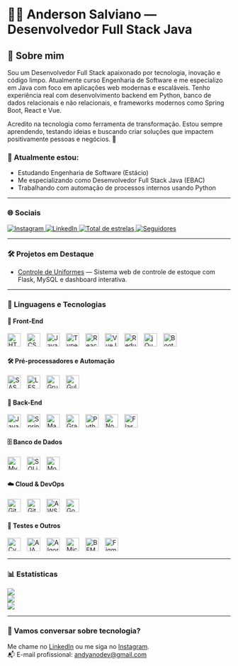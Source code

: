 # 👨‍💻 Anderson Salviano — Desenvolvedor Full Stack Java

## 👋 Sobre mim

Sou um Desenvolvedor Full Stack apaixonado por tecnologia, inovação e código limpo. Atualmente curso Engenharia de Software e me especializo em Java com foco em aplicações web modernas e escaláveis. Tenho experiência real com desenvolvimento backend em Python, banco de dados relacionais e não relacionais, e frameworks modernos como Spring Boot, React e Vue.

Acredito na tecnologia como ferramenta de transformação. Estou sempre aprendendo, testando ideias e buscando criar soluções que impactem positivamente pessoas e negócios. 🚀

### 🎯 Atualmente estou:
- Estudando Engenharia de Software (Estácio)
- Me especializando como Desenvolvedor Full Stack Java (EBAC)
- Trabalhando com automação de processos internos usando Python

---

### 🌐 Sociais
<p align="left">
    <a href="https://www.instagram.com/salvianoandy" target="_blank">
        <img 
            alt="Instagram" 
            title="Me siga no Instagram" 
            src="https://img.shields.io/badge/Instagram-E4405F?style=for-the-badge&logo=instagram&logoColor=white"
        />
    </a>
    <a href="https://www.linkedin.com/in/salvianoandy" target="_blank">
        <img 
            alt="LinkedIn" 
            title="Conecte-se comigo no LinkedIn" 
            src="https://img.shields.io/badge/LinkedIn-0A66C2?style=for-the-badge&logo=linkedin&logoColor=white"
        />
    </a>
    <a href="https://github.com/uANDYANO?tab=repositories&sort=stargazers" target="_blank">
        <img 
            alt="Total de estrelas" 
            title="Total de estrelas no GitHub" 
            src="https://custom-icon-badges.demolab.com/github/stars/uANDYANO?color=55960c&style=for-the-badge&labelColor=488207&logo=star&label=estrelas"
        />
    </a>
    <a href="https://github.com/uANDYANO?tab=followers" target="_blank">
        <img 
            alt="Seguidores" 
            title="Me siga no GitHub" 
            src="https://custom-icon-badges.demolab.com/github/followers/uANDYANO?color=236ad3&labelColor=1155ba&style=for-the-badge&logo=github&label=Seguidores&logoColor=white"
        />
    </a>
</p>

---

### 🛠️ Projetos em Destaque

- [Controle de Uniformes](https://github.com/uANDYANO/estoque-manager-nuvest) — Sistema web de controle de estoque com Flask, MySQL e dashboard interativa.

---

### 🤖 Linguagens e Tecnologias

#### 🔧 Front-End

<p align="left">
  <img src="https://cdn.jsdelivr.net/gh/devicons/devicon/icons/html5/html5-original.svg" title="HTML" alt="HTML" width="30px" style="padding-right:10px;" />
  <img src="https://cdn.jsdelivr.net/gh/devicons/devicon/icons/css3/css3-original.svg" title="CSS" alt="CSS" width="30px" style="padding-right:10px;" />
  <img src="https://cdn.jsdelivr.net/gh/devicons/devicon/icons/javascript/javascript-original.svg" title="JavaScript" alt="JavaScript" width="30px" style="padding-right:10px;" />
  <img src="https://cdn.jsdelivr.net/gh/devicons/devicon/icons/typescript/typescript-original.svg" title="TypeScript" alt="TypeScript" width="30px" style="padding-right:10px;" />
  <img src="https://cdn.jsdelivr.net/gh/devicons/devicon/icons/react/react-original.svg" title="React" alt="React" width="30px" style="padding-right:10px;" />
  <img src="https://cdn.jsdelivr.net/gh/devicons/devicon/icons/vuejs/vuejs-original.svg" title="VueJS" alt="VueJS" width="30px" style="padding-right:10px;" />
  <img src="https://cdn.jsdelivr.net/gh/devicons/devicon/icons/redux/redux-original.svg" title="Redux" alt="Redux" width="30px" style="padding-right:10px;" />
  <img src="https://cdn.jsdelivr.net/gh/devicons/devicon/icons/jquery/jquery-original.svg" title="jQuery" alt="jQuery" width="30px" style="padding-right:10px;" />
  <img src="https://cdn.jsdelivr.net/gh/devicons/devicon/icons/bootstrap/bootstrap-original.svg" title="Bootstrap" alt="Bootstrap" width="30px" style="padding-right:10px;" />
</p>

#### 🛠️ Pré-processadores e Automação

<p align="left">
  <img src="https://cdn.jsdelivr.net/gh/devicons/devicon/icons/sass/sass-original.svg" title="SASS" alt="SASS" width="30px" style="padding-right:10px;" />
  <img src="https://cdn.jsdelivr.net/gh/devicons/devicon/icons/less/less-plain-wordmark.svg" title="LESS" alt="LESS" width="30px" style="padding-right:10px;" />
  <img src="https://cdn.jsdelivr.net/gh/devicons/devicon/icons/grunt/grunt-original.svg" title="Grunt" alt="Grunt" width="30px" style="padding-right:10px;" />
  <img src="https://cdn.jsdelivr.net/gh/devicons/devicon/icons/gulp/gulp-plain.svg" title="Gulp" alt="Gulp" width="30px" style="padding-right:10px;" />
</p>

#### 🧰 Back-End

<p align="left">
  <img src="https://cdn.jsdelivr.net/gh/devicons/devicon/icons/java/java-original.svg" title="Java" alt="Java" width="30px" style="padding-right:10px;" />
  <img src="https://cdn.jsdelivr.net/gh/devicons/devicon/icons/spring/spring-original.svg" title="Spring Boot" alt="Spring Boot" width="30px" style="padding-right:10px;" />
  <img src="https://cdn.jsdelivr.net/gh/devicons/devicon/icons/maven/maven-original.svg" title="Maven" alt="Maven" width="30px" style="padding-right:10px;" />
  <img src="https://www.vectorlogo.zone/logos/gradle/gradle-icon.svg" title="Gradle" alt="Gradle" width="30px" style="padding-right:10px;" />
  <img src="https://cdn.jsdelivr.net/gh/devicons/devicon/icons/python/python-original.svg" title="Python" alt="Python" width="30px" style="padding-right:10px;" />
  <img src="https://cdn.jsdelivr.net/gh/devicons/devicon/icons/nodejs/nodejs-original.svg" title="Node.js" alt="Node.js" width="30px" style="padding-right:10px;" />
  <img src="https://cdn.jsdelivr.net/gh/devicons/devicon/icons/flask/flask-original.svg" title="Flask" alt="Flask" width="30px" style="padding-right:10px;" />
</p>

#### 🗄️ Banco de Dados

<p align="left">
  <img src="https://cdn.jsdelivr.net/gh/devicons/devicon/icons/mysql/mysql-original.svg" title="MySQL" alt="MySQL" width="30px" style="padding-right:10px;" />
  <img src="https://cdn.jsdelivr.net/gh/devicons/devicon/icons/sqlite/sqlite-original.svg" title="SQLite" alt="SQLite" width="30px" style="padding-right:10px;" />
  <img src="https://cdn.jsdelivr.net/gh/devicons/devicon/icons/mongodb/mongodb-original.svg" title="MongoDB" alt="MongoDB" width="30px" style="padding-right:10px;" />
</p>

#### ☁️ Cloud & DevOps

<p align="left">
  <img src="https://cdn.jsdelivr.net/gh/devicons/devicon/icons/git/git-original.svg" title="Git" alt="Git" width="30px" style="padding-right:10px;" />
  <img src="https://cdn.jsdelivr.net/gh/devicons/devicon/icons/github/github-original.svg" title="GitHub" alt="GitHub" width="30px" style="padding-right:10px;" />
  <img src="https://cdn.jsdelivr.net/npm/simple-icons@v9/icons/amazonaws.svg" title="AWS" alt="AWS" width="30px" style="padding-right:10px;" />
  <img src="https://cdn.jsdelivr.net/gh/devicons/devicon/icons/googlecloud/googlecloud-original.svg" title="Google Cloud" alt="Google Cloud" width="30px" style="padding-right:10px;" />
</p>

#### 🧪 Testes e Outros

<p align="left">
  <img src="https://img.shields.io/badge/Cypress-%2300C2A9?style=for-the-badge&logo=cypress&logoColor=white" title="Cypress" alt="Cypress" style="height:30px;padding-right:10px;" />
  <img src="https://img.shields.io/badge/AJAX-%23232F3E?style=for-the-badge&logo=axios&logoColor=white" title="AJAX" alt="AJAX" style="height:30px;padding-right:10px;" />
  <img src="https://img.shields.io/badge/Algoritmos-%23f4f4f4.svg?style=for-the-badge&logo=code&logoColor=black" title="Algoritmos" alt="Algoritmos" style="height:30px;padding-right:10px;" />
  <img src="https://img.shields.io/badge/Microsservi%C3%A7os-%2300c2cb.svg?style=for-the-badge&logo=stackshare&logoColor=white" title="Microsserviços" alt="Microsserviços" style="height:30px;padding-right:10px;" />
  <img src="https://img.shields.io/badge/BEM-Methodology-%230088cc?style=for-the-badge&logo=css3&logoColor=white" title="BEM" alt="BEM" style="height:30px;padding-right:10px;" />
  <img src="https://cdn.jsdelivr.net/gh/devicons/devicon/icons/figma/figma-original.svg" title="Figma" alt="Figma" width="30px" style="padding-right:10px;" />
</p>

---

### 📊 Estatísticas

![](https://github-readme-stats.vercel.app/api?username=uandyano&theme=gotham&hide_border=false&include_all_commits=true&count_private=true)<br/>
![](https://nirzak-streak-stats.vercel.app/?user=uandyano&theme=gotham&hide_border=false)<br/>
![](https://github-readme-stats.vercel.app/api/top-langs/?username=uandyano&theme=gotham&hide_border=false&include_all_commits=true&count_private=true&layout=compact)

---

### 💬 Vamos conversar sobre tecnologia?

Me chame no [LinkedIn](https://www.linkedin.com/in/salvianoandy) ou me siga no [Instagram](https://www.instagram.com/salvianoandy).  
📬 E-mail profissional: andyanodev@gmail.com
